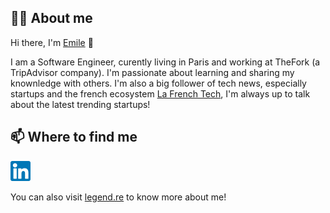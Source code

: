 <h2>👨‍💻 About me</h2>
<p>Hi there, I'm <a href="https://legend.re">Emile</a> 👋</p>
<p>I am a Software Engineer, curently living in Paris and working at TheFork (a TripAdvisor company). I'm passionate about learning and sharing my knownledge with others. I'm also a big follower of tech news, especially startups and the french ecosystem <a href='https://lafrenchtech.com/fr/'>La French Tech</a>, I'm always up to talk about the latest trending startups!</p>

<h2>📫 Where to find me</h2>

<a href="https://www.linkedin.com/in/emile-legendre/"><img src="/assets/icons/linkedin.png" width="32"/></a>

You can also visit <a href="https://legend.re">legend.re</a> to know more about me!

<!--
**Piryus/piryus** is a ✨ _special_ ✨ repository because its `README.md` (this file) appears on your GitHub profile.

Here are some ideas to get you started:

- 🔭 I’m currently working on ...
- 🌱 I’m currently learning ...
- 👯 I’m looking to collaborate on ...
- 🤔 I’m looking for help with ...
- 💬 Ask me about ...
- 📫 How to reach me: ...
- 😄 Pronouns: ...
- ⚡ Fun fact: ...
-->
